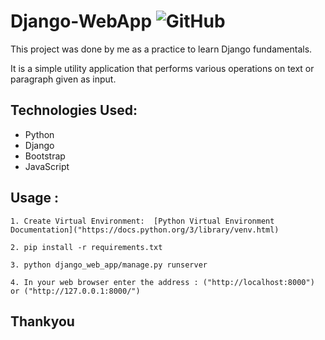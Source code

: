 # Django-WebApp       <img alt="GitHub" src="https://img.shields.io/github/license/smahesh29/Django-WebApp">


This project was done by me as a practice to learn Django fundamentals.

It is a simple utility application that performs various operations on text or paragraph given as input.
    
<h2>Technologies Used:</h2>
<ul>
    <li>Python</li>
    <li>Django</li>
    <li>Bootstrap</li>
    <li>JavaScript</li>
</ul>

<h2>Usage :</h2>

    1. Create Virtual Environment:  [Python Virtual Environment Documentation]("https://docs.python.org/3/library/venv.html)

    2. pip install -r requirements.txt
    
    3. python django_web_app/manage.py runserver
    
    4. In your web browser enter the address : ("http://localhost:8000") or ("http://127.0.0.1:8000/")

<h2> Thankyou <h2>
